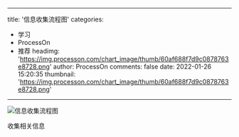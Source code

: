 
---
title: '信息收集流程图'
categories: 
 - 学习
 - ProcessOn
 - 推荐
headimg: 'https://img.processon.com/chart_image/thumb/60af688f7d9c0878763e8728.png'
author: ProcessOn
comments: false
date: 2022-01-26 15:20:35
thumbnail: 'https://img.processon.com/chart_image/thumb/60af688f7d9c0878763e8728.png'
---

<div>   
<img class="thumb" alt="信息收集流程图" src="https://img.processon.com/chart_image/thumb/60af688f7d9c0878763e8728.png" referrerpolicy="no-referrer">
<p>收集相关信息</p>  
</div>
            